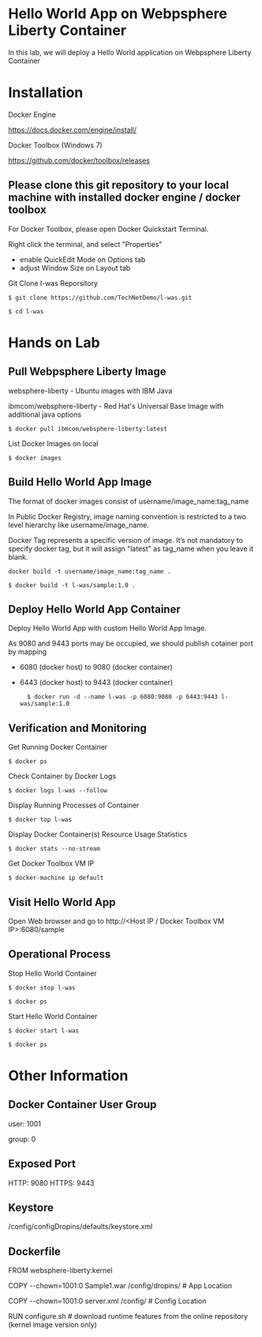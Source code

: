 # Hello World App on Webpsphere Liberty Container

In this lab, we will deploy a Hello World application on Webpsphere Liberty Container


# Installation

Docker Engine

https://docs.docker.com/engine/install/ 


Docker Toolbox (Windows 7)

https://github.com/docker/toolbox/releases


## Please clone this git repository to your local machine with installed docker engine / docker toolbox

For Docker Toolbox, please open Docker Quickstart Terminal.

Right click the terminal, and select "Properties"
- enable QuickEdit Mode on Options tab
- adjust Window Size on Layout tab



Git Clone l-was Reporsitory

    $ git clone https://github.com/TechNetDemo/l-was.git
    
    $ cd l-was
 
 
# Hands on Lab

## Pull Webpsphere Liberty Image

websphere-liberty - Ubuntu images with IBM Java

ibmcom/websphere-liberty - Red Hat's Universal Base Image with additional java options  

    $ docker pull ibmcom/websphere-liberty:latest
    
    
 List Docker Images on local
 
    $ docker images
    
    
## Build Hello World App Image    
    
The format of docker images consist of username/image_name:tag_name

In Public Docker Registry, image naming convention is restricted to a two level hierarchy like username/image_name.

Docker Tag represents a specific version of image. It’s not mandatory to specify docker tag, but it will assign "latest" as tag_name when you leave it blank.


    docker build -t username/image_name:tag_name .
    
    $ docker build -t l-was/sample:1.0 .
    
    
## Deploy Hello World App Container

Deploy Hello World App with custom Hello World App Image.

As 9080 and 9443 ports may be occupied, we should publish cotainer port by mapping
- 6080 (docker host) to 9080 (docker container)
- 6443 (docker host) to 9443 (docker container)
        
            
		$ docker run -d --name l-was -p 6080:9080 -p 6443:9443 l-was/sample:1.0
  
  
## Verification and Monitoring

Get Running Docker Container

    $ docker ps


Check Container by Docker Logs

    $ docker logs l-was --follow
    

Display Running Processes of Container

    $ docker top l-was
    
    
Display Docker Container(s) Resource Usage Statistics

    $ docker stats --no-stream
    
    
Get Docker Toolbox VM IP

    $ docker-machine ip default
    

## Visit Hello World App

Open Web browser and go to http://<Host IP / Docker Toolbox VM IP>:6080/sample


## Operational Process

Stop Hello World Container

    $ docker stop l-was
    
    $ docker ps
    
Start Hello World Container

    $ docker start l-was
    
    $ docker ps


# Other Information
    
## Docker Container User Group

user: 1001

group: 0

## Exposed Port 

HTTP: 9080
HTTPS: 9443

## Keystore 

/config/configDropins/defaults/keystore.xml


## Dockerfile
FROM websphere-liberty:kernel

COPY --chown=1001:0  Sample1.war /config/dropins/   # App Location

COPY --chown=1001:0  server.xml /config/  # Config Location

RUN configure.sh # download runtime features from the online repository (kernel image version only)
